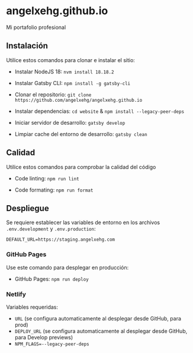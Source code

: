 # angelxehg.github.io

Mi portafolio profesional

## Instalación

Utilice estos comandos para clonar e instalar el sitio:

- Instalar NodeJS 18: `nvm install 18.18.2`

- Instalar Gatsby CLI: `npm install -g gatsby-cli`

- Clonar el repositorio: `git clone https://github.com/angelxehg/angelxehg.github.io`

- Instalar dependencias: `cd website` & `npm install --legacy-peer-deps`

- Iniciar servidor de desarrollo: `gatsby develop`

- Limpiar cache del entorno de desarrollo: `gatsby clean`

## Calidad

Utilice estos comandos para comprobar la calidad del código

- Code linting: `npm run lint`

- Code formating: `npm run format`

## Despliegue

Se requiere establecer las variables de entorno en los archivos `.env.development` y `.env.production`:

```env
DEFAULT_URL=https://staging.angelxehg.com
```

### GitHub Pages

Use este comando para desplegar en producción:

- GitHub Pages: `npm run deploy`

### Netlify

Variables requeridas:

- `URL` (se configura automaticamente al desplegar desde GitHub, para prod)
- `DEPLOY_URL` (se configura automaticamente al desplegar desde GitHub, para Develop previews)
- `NPM_FLAGS=--legacy-peer-deps`
